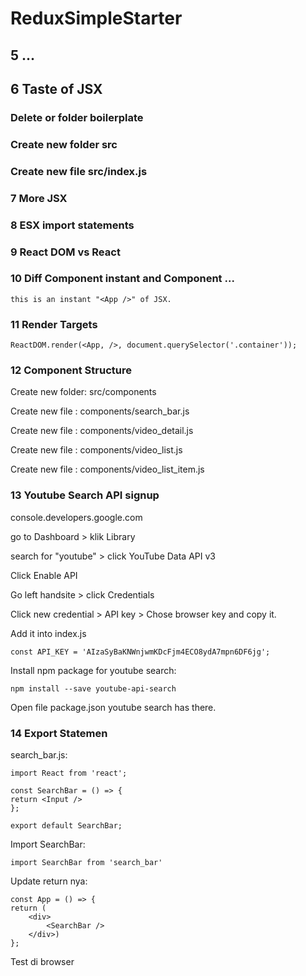 # ReduxSimpleStarter

## 5 ... 

## 6 Taste of JSX

### Delete or folder boilerplate

### Create new folder src

### Create new file src/index.js

### 7 More JSX

### 8 ESX import statements

### 9 React DOM vs React

### 10 Diff Component instant and Component ...

    this is an instant "<App />" of JSX.

### 11 Render Targets

    ReactDOM.render(<App, />, document.querySelector('.container'));

### 12 Component Structure

Create new folder: src/components

Create new file : components/search_bar.js

Create new file : components/video_detail.js    

Create new file : components/video_list.js    

Create new file : components/video_list_item.js

### 13 Youtube Search API signup

console.developers.google.com

go to Dashboard > klik Library

search for "youtube" > click YouTube Data API v3

Click Enable API

Go left handsite > click Credentials

Click new credential > API key > Chose browser key and copy it.

Add it into index.js

    const API_KEY = 'AIzaSyBaKNWnjwmKDcFjm4ECO8ydA7mpn6DF6jg';

Install npm package for youtube search:

    npm install --save youtube-api-search    

Open file package.json youtube search has there.

### 14 Export Statemen

search_bar.js:

    import React from 'react';

    const SearchBar = () => {
    return <Input />
    };

    export default SearchBar;

Import SearchBar:

    import SearchBar from 'search_bar'

Update return nya:

    const App = () => {
    return (
        <div>
            <SearchBar />
        </div>)
    };

Test di browser        